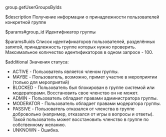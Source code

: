 group.getUserGroupsByIds

$description
Получение информации о принадлежности пользователей конкретной группе

$params#group_id
Идентификатор группы

$params#uids
Список идентификаторов пользователей, разделённых запятой, принадлежность группе которых нужно проверить.
Максимальное количество идентификаторов в одном запросе - 100.

$additional
Значения статуса:

* ACTIVE - Пользователь является членом группы.
* MAYBE - Пользователь, возможно, примет участие в мероприятии (только для мероприятий)
* BLOCKED - Пользователь был блокирован в группе системой или модераторами. Восстановить свое членство он не может.
* ADMIN - Пользователь обладает правами администратора группы.
* MODERATOR - Пользователь обладает правами модератора группы.
* PASSIVE - Пользователь отказался от членства в группе добровольно (например, отказался от игры в вопросы и ответы). Такой пользователь может восстановить членство в группе по собственному желанию.
* UNKNOWN - Ошибка.